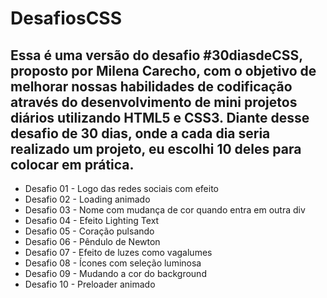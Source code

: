 # DesafiosCSS
## Essa é uma versão do desafio #30diasdeCSS, proposto por Milena Carecho, com o objetivo de melhorar nossas habilidades de codificação através do desenvolvimento de mini projetos diários utilizando HTML5 e CSS3. Diante desse desafio de 30 dias, onde a cada dia seria realizado um projeto, eu escolhi 10 deles para colocar em prática.
* Desafio 01 - Logo das redes sociais com efeito
* Desafio 02 - Loading animado
* Desafio 03 - Nome com mudança de cor quando entra em outra div
* Desafio 04 - Efeito Lighting Text
* Desafio 05 - Coração pulsando
* Desafio 06 - Pêndulo de Newton
* Desafio 07 - Efeito de luzes como vagalumes
* Desafio 08 - Ícones com seleção luminosa
* Desafio 09 - Mudando a cor do background
* Desafio 10 - Preloader animado
